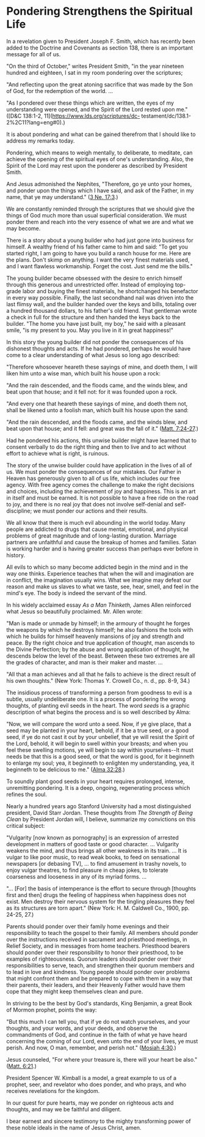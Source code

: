 # Pondering Strengthens the Spiritual Life

In a revelation given to President Joseph F. Smith, which has recently been
added to the Doctrine and Covenants as section 138, there is an important
message for all of us.

"On the third of October," writes President Smith, "in the year nineteen
hundred and eighteen, I sat in my room pondering over the scriptures;

"And reflecting upon the great atoning sacrifice that was made by the Son of
God, for the redemption of the world. ...

"As I pondered over these things which are written, the eyes of my
understanding were opened, and the Spirit of the Lord rested upon me."
([D&amp;C 138:1-2, 11](https://www.lds.org/scriptures/dc-
testament/dc/138.1-2%2C11?lang=eng#0).)

It is about pondering and what can be gained therefrom that I should like to
address my remarks today.

Pondering, which means to weigh mentally, to deliberate, to meditate, can
achieve the opening of the spiritual eyes of one's understanding. Also, the
Spirit of the Lord may rest upon the ponderer as described by President Smith.

And Jesus admonished the Nephites, "Therefore, go ye unto your homes, and
ponder upon the things which I have said, and ask of the Father, in my name,
that ye may understand." ([3 Ne.
17:3](https://www.lds.org/scriptures/bofm/3-ne/17.3?lang=eng#2).)

We are constantly reminded through the scriptures that we should give the
things of God much more than usual superficial consideration. We must ponder
them and reach into the very essence of what we are and what we may become.

There is a story about a young builder who had just gone into business for
himself. A wealthy friend of his father came to him and said: "To get you
started right, I am going to have you build a ranch house for me. Here are the
plans. Don't skimp on anything. I want the very finest materials used, and I
want flawless workmanship. Forget the cost. Just send me the bills."

The young builder became obsessed with the desire to enrich himself through
this generous and unrestricted offer. Instead of employing top-grade labor and
buying the finest materials, he shortchanged his benefactor in every way
possible. Finally, the last secondhand nail was driven into the last flimsy
wall, and the builder handed over the keys and bills, totaling over a hundred
thousand dollars, to his father's old friend. That gentleman wrote a check in
full for the structure and then handed the keys back to the builder. "The home
you have just built, my boy," he said with a pleasant smile, "is my present to
you. May you live in it in great happiness!"

In this story the young builder did not ponder the consequences of his
dishonest thoughts and acts. If he had pondered, perhaps he would have come to
a clear understanding of what Jesus so long ago described:

"Therefore whosoever heareth these sayings of mine, and doeth them, I will
liken him unto a wise man, which built his house upon a rock:

"And the rain descended, and the floods came, and the winds blew, and beat
upon that house; and it fell not: for it was founded upon a rock.

"And every one that heareth these sayings of mine, and doeth them not, shall
be likened unto a foolish man, which built his house upon the sand:

"And the rain descended, and the floods came, and the winds blew, and beat
upon that house; and it fell: and great was the fall of it." ([Matt.
7:24-27](https://www.lds.org/scriptures/nt/matt/7.24-27?lang=eng#23).)

Had he pondered his actions, this unwise builder might have learned that to
consent verbally to do the right thing and then to live and to act without
effort to achieve what is right, is ruinous.

The story of the unwise builder could have application in the lives of all of
us. We must ponder the consequences of our mistakes. Our Father in Heaven has
generously given to all of us life, which includes our free agency. With free
agency comes the challenge to make the right decisions and choices, including
the achievement of joy and happiness. This is an art in itself and must be
earned. It is not possible to have a free ride on the road to joy, and there
is no real joy that does not involve self-denial and self-discipline; we must
ponder our actions and their results.

We all know that there is much evil abounding in the world today. Many people
are addicted to drugs that cause mental, emotional, and physical problems of
great magnitude and of long-lasting duration. Marriage partners are unfaithful
and cause the breakup of homes and families. Satan is working harder and is
having greater success than perhaps ever before in history.

All evils to which so many become addicted begin in the mind and in the way
one thinks. Experience teaches that when the will and imagination are in
conflict, the imagination usually wins. What we imagine may defeat our reason
and make us slaves to what we taste, see, hear, smell, and feel in the mind's
eye. The body is indeed the servant of the mind.

In his widely acclaimed essay _As a Man Thinketh,_ James Allen reinforced what
Jesus so beautifully proclaimed. Mr. Allen wrote:

"Man is made or unmade by himself; in the armoury of thought he forges the
weapons by which he destroys himself; he also fashions the tools with which he
builds for himself heavenly mansions of joy and strength and peace. By the
right choice and true application of thought, man ascends to the Divine
Perfection; by the abuse and wrong application of thought, he descends below
the level of the beast. Between these two extremes are all the grades of
character, and man is their maker and master. ...

"All that a man achieves and all that he fails to achieve is the direct result
of his own thoughts." (New York: Thomas Y. Crowell Co., n. d., pp. 8-9, 34.)

The insidious process of transforming a person from goodness to evil is a
subtle, usually undeliberate one. It is a process of pondering the wrong
thoughts, of planting evil seeds in the heart. The word _seeds_ is a graphic
description of what begins the process and is so well described by Alma:

"Now, we will compare the word unto a seed. Now, if ye give place, that a seed
may be planted in your heart, behold, if it be a true seed, or a good seed, if
ye do not cast it out by your unbelief, that ye will resist the Spirit of the
Lord, behold, it will begin to swell within your breasts; and when you feel
these swelling motions, ye will begin to say within yourselves--It must needs
be that this is a good seed, or that the word is good, for it beginneth to
enlarge my soul; yea, it beginneth to enlighten my understanding, yea, it
beginneth to be delicious to me." ([Alma
32:28](https://www.lds.org/scriptures/bofm/alma/32.28?lang=eng#27).)

To soundly plant good seeds in your heart requires prolonged, intense,
unremitting pondering. It is a deep, ongoing, regenerating process which
refines the soul.

Nearly a hundred years ago Stanford University had a most distinguished
president, David Starr Jordan. These thoughts from _The Strength of Being
Clean_ by President Jordan will, I believe, summarize my convictions on this
critical subject:

"Vulgarity [now known as pornography] is an expression of arrested development
in matters of good taste or good character. ... Vulgarity weakens the mind, and
thus brings all other weakness in its train. ... It is vulgar to like poor
music, to read weak books, to feed on sensational newspapers [or debasing TV],
... to find amusement in trashy novels, to enjoy vulgar theatres, to find
pleasure in cheap jokes, to tolerate coarseness and looseness in any of its
myriad forms. ...

"... [For] the basis of intemperance is the effort to secure through [thoughts
first and then] drugs the feeling of happiness when happiness does not exist.
Men destroy their nervous system for the tingling pleasures they feel as its
structures are torn apart." (New York: H. M. Caldwell Co., 1900, pp. 24-25,
27.)

Parents should ponder over their family home evenings and their responsibility
to teach the gospel to their family. All members should ponder over the
instructions received in sacrament and priesthood meetings, in Relief Society,
and in messages from home teachers. Priesthood bearers should ponder over
their responsibility to honor their priesthood, to be examples of
righteousness. Quorum leaders should ponder over their responsibilities to
serve, teach, and strengthen their quorum members and to lead in love and
kindness. Young people should ponder over problems that might confront them
and be prepared to cope with them in a way that their parents, their leaders,
and their Heavenly Father would have them cope that they might keep themselves
clean and pure.

In striving to be the best by God's standards, King Benjamin, a great Book of
Mormon prophet, points the way:

"But this much I can tell you, that if ye do not watch yourselves, and your
thoughts, and your words, and your deeds, and observe the commandments of God,
and continue in the faith of what ye have heard concerning the coming of our
Lord, even unto the end of your lives, ye must perish. And now, O man,
remember, and perish not." ([Mosiah
4:30](https://www.lds.org/scriptures/bofm/mosiah/4.30?lang=eng#29).)

Jesus counseled, "For where your treasure is, there will your heart be also."
([Matt. 6:21](https://www.lds.org/scriptures/nt/matt/6.21?lang=eng#20).)

President Spencer W. Kimball is a model, a great example to us of a prophet,
seer, and revelator who does ponder, and who prays, and who receives
revelations for the kingdom.

In our quest for pure hearts, may we ponder on righteous acts and thoughts,
and may we be faithful and diligent.

I bear earnest and sincere testimony to the mighty transforming power of these
noble ideals in the name of Jesus Christ, amen.

